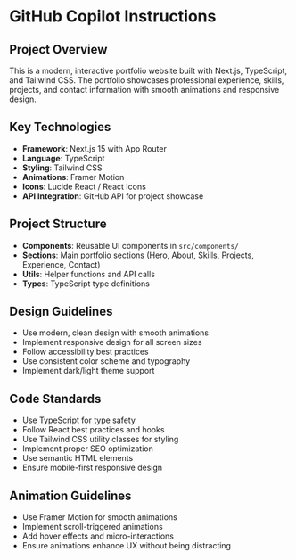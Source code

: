 # GitHub Copilot Instructions

<!-- Use this file to provide workspace-specific custom instructions to Copilot. For more details, visit https://code.visualstudio.com/docs/copilot/copilot-customization#_use-a-githubcopilotinstructionsmd-file -->

## Project Overview
This is a modern, interactive portfolio website built with Next.js, TypeScript, and Tailwind CSS. The portfolio showcases professional experience, skills, projects, and contact information with smooth animations and responsive design.

## Key Technologies
- **Framework**: Next.js 15 with App Router
- **Language**: TypeScript
- **Styling**: Tailwind CSS
- **Animations**: Framer Motion
- **Icons**: Lucide React / React Icons
- **API Integration**: GitHub API for project showcase

## Project Structure
- **Components**: Reusable UI components in `src/components/`
- **Sections**: Main portfolio sections (Hero, About, Skills, Projects, Experience, Contact)
- **Utils**: Helper functions and API calls
- **Types**: TypeScript type definitions

## Design Guidelines
- Use modern, clean design with smooth animations
- Implement responsive design for all screen sizes
- Follow accessibility best practices
- Use consistent color scheme and typography
- Implement dark/light theme support

## Code Standards
- Use TypeScript for type safety
- Follow React best practices and hooks
- Use Tailwind CSS utility classes for styling
- Implement proper SEO optimization
- Use semantic HTML elements
- Ensure mobile-first responsive design

## Animation Guidelines
- Use Framer Motion for smooth animations
- Implement scroll-triggered animations
- Add hover effects and micro-interactions
- Ensure animations enhance UX without being distracting
